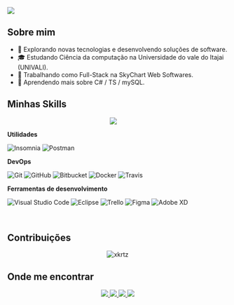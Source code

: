 ![](https://komarev.com/ghpvc/?username=xkrtz&color=006bed)

## Sobre mim

- 🤔 Explorando novas tecnologias e desenvolvendo soluções de software.
- 🎓 Estudando Ciência da computação na Universidade do vale do Itajai (UNIVALI).
- 💼 Trabalhando como Full-Stack na SkyChart Web Softwares.
- 🌱 Aprendendo mais sobre C# / TS / mySQL.

## Minhas Skills

<div align="center">
<a href="https://skillicons.dev" style="display: inline-block; margin-right: 20px;">
<img src="https://skillicons.dev/icons?i=dotnet,angular,bootstrap,nodejs,python,cpp,cs,ts,js,mysql,html,css,sass" />
</a>
</div>

**Utilidades**

![Insomnia](https://img.shields.io/badge/-Insomnia-333333?style=flat&logo=insomnia)
![Postman](https://img.shields.io/badge/-Postman-333333?style=flat&logo=postman)

**DevOps**

![Git](https://img.shields.io/badge/-Git-333333?style=flat&logo=git)
![GitHub](https://img.shields.io/badge/-GitHub-333333?style=flat&logo=github)
![Bitbucket](https://img.shields.io/badge/-Bitbucket-333333?style=flat&logo=bitbucket)
![Docker](https://img.shields.io/badge/-Docker-333333?style=flat&logo=docker)
![Travis](https://img.shields.io/badge/-Travis-333333?style=flat&logo=travis)

**Ferramentas de desenvolvimento**

![Visual Studio Code](https://img.shields.io/badge/-Visual%20Studio%20Code-333333?style=flat&logo=visual-studio-code&logoColor=007ACC)
![Eclipse](https://img.shields.io/badge/-Eclipse-333333?style=flat&logo=eclipse-ide&logoColor=2C2255)
![Trello](https://img.shields.io/badge/-Trello-333333?style=flat&logo=trello&logoColor=007ACC)
![Figma](https://img.shields.io/badge/-Figma-333333?style=flat&logo=figma&logoColor=007ACC)
![Adobe XD](https://img.shields.io/badge/-Adobe%20XD-333333?style=flat&logo=adobe-xd&logoColor=007ACC)

<br/>

## Contribuições
<p></p>
 
<p align="center">
<img align="center" src="https://github-readme-streak-stats.herokuapp.com/?user=xkrtz&theme=yellowdark" alt="xkrtz" />
</p>

## Onde me encontrar

<p align="center">
<a href="https://instagram.com/pkunrath/" target="_blank">
<img src="https://img.shields.io/badge/-Instagram-bc2a8d?style=flat&logo=instagram&logoColor=white">
</a>
<a href="https://twitch.com/pkrtz" target="_blank">
<img src="https://img.shields.io/badge/-Twitch-6441a5?style=flat&logo=twitch&logoColor=white">
</a>
<a href="https://www.linkedin.com/in/pkunrath" target="_blank">
<img src="https://img.shields.io/badge/-Linkedin-0072b1?style=flat&logo=linkedin&logoColor=white">
</a>
<a href="https://kunrath1.github.io" target="_blank">
<img src="https://img.shields.io/badge/-Website-25734f?style=flat&logo=firefox&logoColor=white">
</a>
</p>
